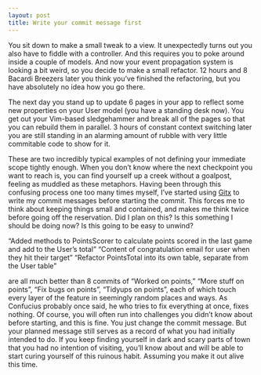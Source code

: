 ```yaml
---
layout: post
title: Write your commit message first
---
```

You sit down to make a small tweak to a view. It unexpectedly turns out you also have to fiddle with a controller. And this requires you to poke around inside a couple of models. And now your event propagation system is looking a bit weird, so you decide to make a small refactor. 12 hours and 8 Bacardi Breezers later you think you’ve finished the refactoring, but you have absolutely no idea how you go there.

The next day you stand up to update 6 pages in your app to reflect some new properties on your User model (you have a standing desk now). You get out your Vim-based sledgehammer and break all of the pages so that you can rebuild them in parallel. 3 hours of constant context switching later you are still standing in an alarming amount of rubble with very little commitable code to show for it.

These are two incredibly typical examples of not defining your immediate scope tightly enough. When you don’t know where the next checkpoint you want to reach is, you can find yourself up a creek without a goalpost, feeling as muddled as these metaphors. Having been through this confusing process one too many times myself, I’ve started using <a href="http://gitx.frim.nl/" target="_blank">Gitx</a> to write my commit messages before starting the commit. This forces me to think about keeping things small and contained, and makes me think twice before going off the reservation. Did I plan on this? Is this something I should be doing now? Is this going to be easy to unwind?

“Added methods to PointsScorer to calculate points scored in the last game and add to the User’s total”
“Content of congratulation email for user when they hit their target”
“Refactor PointsTotal into its own table, separate from the User table”

are all much better than 8 commits of “Worked on points,” “More stuff on points”, “Fix bugs on points”, “Tidyups on points”, each of which touch every layer of the feature in seemingly random places and ways. As Confucius probably once said, he who tries to fix everything at once, fixes nothing. Of course, you will often run into challenges you didn’t know about before starting, and this is fine. You just change the commit message. But your planned message still serves as a record of what you had initially intended to do. If you keep finding yourself in dark and scary parts of town that you had no intention of visiting, you’ll know about and will be able to start curing yourself of this ruinous habit. Assuming you make it out alive this time.
